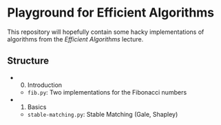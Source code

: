 # Playground for Efficient Algorithms

This repository will hopefully contain some hacky implementations of
algorithms from the *Efficient Algorithms* lecture.

## Structure

- 0. Introduction
    - `fib.py`: Two implementations for the Fibonacci numbers
- 1. Basics
    - `stable-matching.py`: Stable Matching (Gale, Shapley)
